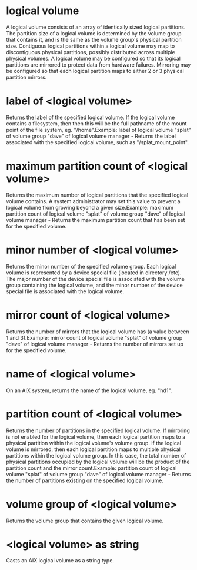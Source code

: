 # logical volume

A logical volume consists of an array of identically sized logical partitions. The partition size of a logical volume is determined by the volume group that contains it, and is the same as the volume group&#39;s physical partition size. Contiguous logical partitions within a logical volume may map to discontiguous physical partitions, possibly distributed across multiple physical volumes. A logical volume may be configured so that its logical partitions are mirrored to protect data from hardware failures. Mirroring may be configured so that each logical partition maps to either 2 or 3 physical partition mirrors.

# label of &lt;logical volume&gt;

Returns the label of the specified logical volume. If the logical volume contains a filesystem, then then this will be the full pathname of the mount point of the file system, eg. &quot;/home&quot;.Example: label of logical volume &quot;splat&quot; of volume group &quot;dave&quot; of logical volume manager - Returns the label associated with the specified logical volume, such as &quot;/splat_mount_point&quot;.

# maximum partition count of &lt;logical volume&gt;

Returns the maximum number of logical partitions that the specified logical volume contains. A system administrator may set this value to prevent a logical volume from growing beyond a given size.Example: maximum partition count of logical volume &quot;splat&quot; of volume group &quot;dave&quot; of logical volume manager - Returns the maximum partition count that has been set for the specified volume.

# minor number of &lt;logical volume&gt;

Returns the minor number of the specified volume group. Each logical volume is represented by a device special file (located in directory /etc). The major number of the device special file is associated with the volume group containing the logical volume, and the minor number of the device special file is associated with the logical volume.

# mirror count of &lt;logical volume&gt;

Returns the number of mirrors that the logical volume has (a value between 1 and 3).Example: mirror count of logical volume &quot;splat&quot; of volume group &quot;dave&quot; of logical volume manager - Returns the number of mirrors set up for the specified volume.

# name of &lt;logical volume&gt;

On an AIX system, returns the name of the logical volume, eg. &quot;hd1&quot;.

# partition count of &lt;logical volume&gt;

Returns the number of partitions in the specified logical volume. If mirroring is not enabled for the logical volume, then each logical partition maps to a physical partition within the logical volume&#39;s volume group. If the logical volume is mirrored, then each logical partition maps to multiple physical partitions within the logical volume group. In this case, the total number of physical partitions occupied by the logical volume will be the product of the partition count and the mirror count.Example: partition count of logical volume &quot;splat&quot; of volume group &quot;dave&quot; of logical volume manager - Returns the number of partitions existing on the specified logical volume.

# volume group of &lt;logical volume&gt;

Returns the volume group that contains the given logical volume.

# &lt;logical volume&gt; as string

Casts an AIX logical volume as a string type.

